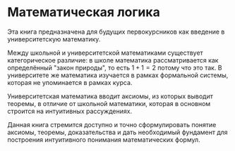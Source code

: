 # Математическая логика

Эта книга предназначена для будущих первокурсников как введение
в университетскую математику.

Между школьной и университетской математиками существует категорическое
различие: в школе математика рассматривается как определённый "закон природы",
то есть $1+1=2$ потому что это так. В университете же математика изучается
в рамках формальной системы, которая не упоминается в рамках курса.

Университетская математика вводит аксиомы, из которых выводит теоремы,
в отличие от школьной математики, которая
в основном строится на интуитивных рассуждениях.

Данная книга стремится доступно и точно сформулировать понятие аксиомы,
теоремы, доказательства и дать необходимый фундамент для построения
интуитивного понимания математических формул.
